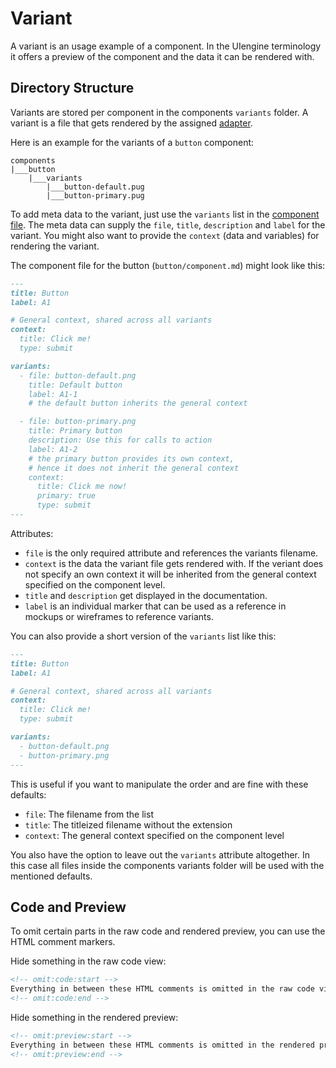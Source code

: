 # Variant

A variant is an usage example of a component.
In the UIengine terminology it offers a preview of the component and the data it can be rendered with.

## Directory Structure

Variants are stored per component in the components `variants` folder.
A variant is a file that gets rendered by the assigned [adapter](/adapters/).

Here is an example for the variants of a `button` component:

```tree
components
|___button
    |___variants
        |___button-default.pug
        |___button-primary.pug
```

To add meta data to the variant, just use the `variants` list in the [component file](/basics/component/#component-file).
The meta data can supply the `file`, `title`, `description` and `label` for the variant.
You might also want to provide the `context` (data and variables) for rendering the variant.

The component file for the button (`button/component.md`) might look like this:

```md
---
title: Button
label: A1

# General context, shared across all variants
context:
  title: Click me!
  type: submit

variants:
  - file: button-default.png
    title: Default button
    label: A1-1
    # the default button inherits the general context

  - file: button-primary.png
    title: Primary button
    description: Use this for calls to action
    label: A1-2
    # the primary button provides its own context,
    # hence it does not inherit the general context
    context:
      title: Click me now!
      primary: true
      type: submit
---
````

Attributes:

- `file` is the only required attribute and references the variants filename.
- `context` is the data the variant file gets rendered with.
  If the veriant does not specify an own context it will be inherited from the general context specified on the component level.
- `title` and `description` get displayed in the documentation.
- `label` is an individual marker that can be used as a reference in mockups or wireframes to reference variants.

You can also provide a short version of the `variants` list like this:

```md
---
title: Button
label: A1

# General context, shared across all variants
context:
  title: Click me!
  type: submit

variants:
  - button-default.png
  - button-primary.png
---
````

This is useful if you want to manipulate the order and are fine with these defaults:

- `file`: The filename from the list
- `title`: The titleized filename without the extension
- `context`: The general context specified on the component level

You also have the option to leave out the `variants` attribute altogether.
In this case all files inside the components variants folder will be used with the mentioned defaults.

## Code and Preview

To omit certain parts in the raw code and rendered preview, you can use the HTML comment markers.

Hide something in the raw code view:

```html
<!-- omit:code:start -->
Everything in between these HTML comments is omitted in the raw code view
<!-- omit:code:end -->
```

Hide something in the rendered preview:

```html
<!-- omit:preview:start -->
Everything in between these HTML comments is omitted in the rendered preview
<!-- omit:preview:end -->
```
